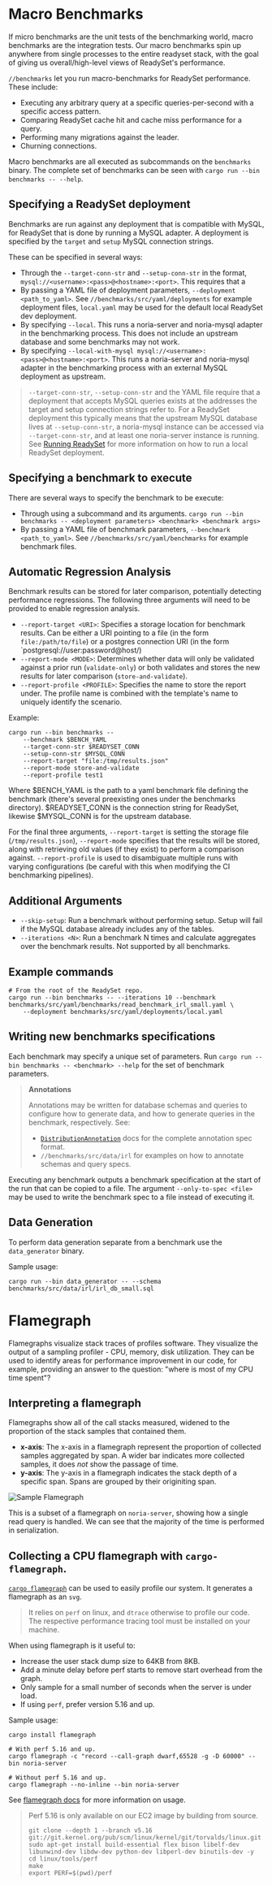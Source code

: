 # Macro Benchmarks

If micro benchmarks are the unit tests of the benchmarking world, macro
benchmarks are the integration tests. Our macro benchmarks spin up
anywhere from single processes to the entire readyset stack, with the
goal of giving us overall/high-level views of ReadySet's performance.

`//benchmarks` let you run macro-benchmarks for ReadySet performance. These include:
  * Executing any arbitrary query at a specific queries-per-second with a specific access pattern.
  * Comparing ReadySet cache hit and cache miss performance for a query.
  * Performing many migrations against the leader.
  * Churning connections.

Macro benchmarks are all executed as subcommands on the `benchmarks` binary.
The complete set of benchmarks can be seen with `cargo run --bin benchmarks -- --help`.

## Specifying a ReadySet deployment

Benchmarks are run against any deployment that is compatible with MySQL,
for ReadySet that is done by running a MySQL adapter. A deployment is
specified by the `target` and `setup` MySQL connection strings.

These can be specified in several ways:
 * Through the `--target-conn-str` and `--setup-conn-str` in the format,
   `mysql://<username>:<pass>@<hostname>:<port>`. This requires that a
 * By passing a YAML file of deployment parameters, `--deployment
   <path_to_yaml>`. See `//benchmarks/src/yaml/deployments` for
   example deployment files, `local.yaml` may be used for the default
   local ReadySet dev deployment.
 * By specifying `--local`. This runs a noria-server and noria-mysql
   adapter in the benchmarking process. This does not include an
   upstream database and some benchmarks may not work.
 * By specifying `--local-with-mysql mysql://<username>:<pass>@<hostname>:<port>`.
   This runs a noria-server and noria-mysql adapter in the benchmarking
   process with an external MySQL deployment as upstream.

> `--target-conn-str`, `--setup-conn-str` and the YAML file require that
> a deployment that accepts MySQL queries exists at the addresses the 
> target and setup connection strings refer to. For a ReadySet
> deployment this typically means that the upstream MySQL database lives
> at `--setup-conn-str`, a noria-mysql instance can be accessed via
> `--target-conn-str`, and at least one noria-server instance is running.
> See [Running ReadySet](./running-readyset.md) for more information on
> how to run a local ReadySet deployment.

## Specifying a benchmark to execute
There are several ways to specify the benchmark to be execute:
 * Through using a subcommand and its arguments. `cargo run --bin
   benchmarks -- <deployment parameters> <benchmark> <benchmark args>`
 * By passing a YAML file of benchmark parameters, `--benchmark
   <path_to_yaml>`. See `//benchmarks/src/yaml/benchmarks` for
   example benchmark files. 

## Automatic Regression Analysis

Benchmark results can be stored for later comparison, potentially
detecting performance regressions. The following three arguments
will need to be provided to enable regression analysis.

 * `--report-target <URI>`: Specifies a storage location for benchmark results. Can be either a URI
                            pointing to a file (in the form `file:/path/to/file`) or a postgres
                            connection URI (in the form `postgresql://user:password@host/)
 * `--report-mode <MODE>`: Determines whether data will only be validated against a prior run
                           (`validate-only`) or both validates and stores the new results for later
                           comparison (`store-and-validate`).
 * `--report-profile <PROFILE>`: Specifies the name to store the report under. The profile name is
                                 combined with the template's name to uniquely identify the scenario.

Example:
```
cargo run --bin benchmarks --
    --benchmark $BENCH_YAML
    --target-conn-str $READYSET_CONN
    --setup-conn-str $MYSQL_CONN
    --report-target "file:/tmp/results.json"
    --report-mode store-and-validate
    --report-profile test1
```
Where $BENCH_YAML is the path to a yaml benchmark file defining the
benchmark (there's several preexisting ones under the benchmarks
directory). $READYSET_CONN is the connection string for ReadySet,
likewise $MYSQL_CONN is for the upstream database.

For the final three arguments, `--report-target` is setting the storage
file (`/tmp/results.json`), `--report-mode` specifies that the results
will be stored, along with retrieving old values (if they exist) to
perform a comparison against. `--report-profile` is used to disambiguate
multiple runs with varying configurations (be careful with this when
modifying the CI benchmarking pipelines).

## Additional Arguments 
 * `--skip-setup`: Run a benchmark without performing setup. Setup will fail if the MySQL database
                   already includes any of the tables.
 * `--iterations <N>`: Run a benchmark N times and calculate aggregates over the benchmark results.
                       Not supported by all benchmarks.

<!-- TODO(justin): Add more useful examples -->
## Example commands
```
# From the root of the ReadySet repo.
cargo run --bin benchmarks -- --iterations 10 --benchmark benchmarks/src/yaml/benchmarks/read_benchmark_irl_small.yaml \
    --deployment benchmarks/src/yaml/deployments/local.yaml
```

## Writing new benchmarks specifications
Each benchmark may specify a unique set of parameters. Run `cargo run --bin benchmarks -- <benchmark> --help`
for the set of benchmark parameters.

> <b>Annotations</b>
>
> Annotations may be written for database schemas and queries to configure how to generate data,
> and how to generate queries in the benchmark, respectively. See:
>  * [`DistributionAnnotation`][] docs for the complete annotation spec format.
>  * `//benchmarks/src/data/irl` for examples on how to annotate schemas and query specs.

Executing any benchmark outputs a benchmark specification at the start of the run that can be copied to
a file. The argument `--only-to-spec <file>` may be used to write the benchmark spec to a file instead
of executing it.

[`DistributionAnnotation`]: http://docs/rustdoc/query_generator/struct.DistributionAnnotation.html

## Data Generation

To perform data generation separate from a benchmark use the `data_generator` binary.

Sample usage:
```
cargo run --bin data_generator -- --schema benchmarks/src/data/irl/irl_db_small.sql
```

# Flamegraph

Flamegraphs visualize stack traces of profiles software. They visualize
the output of a sampling profiler - CPU, memory, disk utilization. They
can be used to identify areas for performance improvement in our code,
for example, providing an answer to the question: "where is most of my
CPU time spent"?

## Interpreting a flamegraph
Flamegraphs show all of the call stacks measured, widened to the
proportion of the stack samples that contained them. 
    
  - **x-axis**: The x-axis in a flamegraph represent the proportion of
    collected samples aggregated by span. A wider bar indicates more
    collected samples, it does *not* show the passage of time.
  - **y-axis**: The y-axis in a flamegraph indicates the stack depth of
    a specific span. Spans are grouped by their originiting span.

![Sample Flamegraph](./images/flamegraph-example.png)

This is a subset of a flamegraph on `noria-server`, showing how a single
read query is handled. We can see that the majority of the time is
performed in serialization.

## Collecting a CPU flamegraph with `cargo-flamegraph`.

[`cargo flamegraph`](https://github.com/flamegraph-rs/flamegraph) can be
used  to easily profile our system. It generates a flamegraph as an
`svg`. 

> It relies on `perf` on linux, and `dtrace` otherwise to profile our 
> code. The respective performance tracing tool must be installed on
> your machine.

When using flamegraph is it useful to:
  * Increase the user stack dump size to 64KB from 8KB.
  * Add a minute delay before perf starts to remove start overhead from
    the graph.
  * Only sample for a small number of seconds when the server is under
    load.
  * If using `perf`, prefer version 5.16 and up.

Sample usage:
```
cargo install flamegraph

# With perf 5.16 and up.
cargo flamegraph -c "record --call-graph dwarf,65528 -g -D 60000" --bin noria-server

# Without perf 5.16 and up.
cargo flamegraph --no-inline --bin noria-server
```

See [flamegraph docs](https://github.com/flamegraph-rs/flamegraph) for 
more information on usage.

> Perf 5.16 is only available on our EC2 image by building from source.
> ```
> git clone --depth 1 --branch v5.16 git://git.kernel.org/pub/scm/linux/kernel/git/torvalds/linux.git
> sudo apt-get install build-essential flex bison libelf-dev libunwind-dev libdw-dev python-dev libperl-dev binutils-dev -y
> cd linux/tools/perf
> make
> export PERF=$(pwd)/perf
> ```
